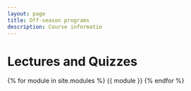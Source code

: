 ```yaml
---
layout: page
title: Off-season programs
description: Course informatio
---
```


# Lectures and Quizzes

{% for module in site.modules %}
{{ module }}
{% endfor %}
